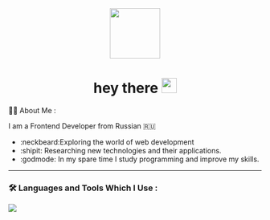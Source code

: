 <div id="header" align="center">
  <img src="https://media3.giphy.com/media/yYSSBtDgbbRzq/giphy.gif?cid=6c09b952beysijfdiohwjacbb7odizbm62ntmlnd56bau343&ep=v1_internal_gif_by_id&rid=giphy.gif&ct=g" height="100" width="100"/>
  <h1>
  hey there
  <img src="https://media.giphy.com/media/hvRJCLFzcasrR4ia7z/giphy.gif" width="30px"/>
</h1>
</div>

🧑‍🦼 About Me :

I am a Frontend Developer from Russian :ru:
- :neckbeard:Exploring the world of web development
- :shipit: Researching new technologies and their applications.
- :godmode: In my spare time I study programming and improve my skills.

---

### :hammer_and_wrench: Languages and Tools Which I Use :
<div>
<img src="https://skillicons.dev/icons?i=git,github,react,js,html,css,nodejs,postgres,ts,redux,vscode" />
</div>
